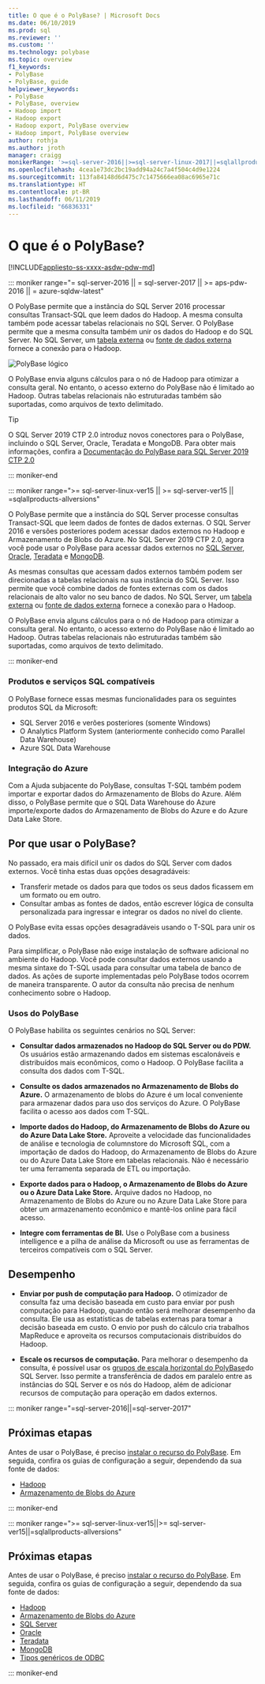 ```yaml
---
title: O que é o PolyBase? | Microsoft Docs
ms.date: 06/10/2019
ms.prod: sql
ms.reviewer: ''
ms.custom: ''
ms.technology: polybase
ms.topic: overview
f1_keywords:
- PolyBase
- PolyBase, guide
helpviewer_keywords:
- PolyBase
- PolyBase, overview
- Hadoop import
- Hadoop export
- Hadoop export, PolyBase overview
- Hadoop import, PolyBase overview
author: rothja
ms.author: jroth
manager: craigg
monikerRange: '>=sql-server-2016||>=sql-server-linux-2017||=sqlallproducts-allversions||>=aps-pdw-2016||=azure-sqldw-latest'
ms.openlocfilehash: 4cea1e73dc2bc19add94a24c7a4f504c4d9e1224
ms.sourcegitcommit: 113fa84148d6d475c7c1475666ea08ac6965e71c
ms.translationtype: HT
ms.contentlocale: pt-BR
ms.lasthandoff: 06/11/2019
ms.locfileid: "66836331"
---
```

# <a name="what-is-polybase"></a>O que é o PolyBase?

[!INCLUDE[appliesto-ss-xxxx-asdw-pdw-md](../../includes/appliesto-ss-xxxx-asdw-pdw-md.md)]

<!--SQL Server 2016/2017-->
::: moniker range="= sql-server-2016 || = sql-server-2017 || >= aps-pdw-2016 || = azure-sqldw-latest"

O PolyBase permite que a instância do SQL Server 2016 processar consultas Transact-SQL que leem dados do Hadoop. A mesma consulta também pode acessar tabelas relacionais no SQL Server. O PolyBase permite que a mesma consulta também unir os dados do Hadoop e do SQL Server. No SQL Server, um [tabela externa](../../t-sql/statements/create-external-table-transact-sql.md) ou [fonte de dados externa](../../t-sql/statements/create-external-data-source-transact-sql.md) fornece a conexão para o Hadoop.

![PolyBase lógico](../../relational-databases/polybase/media/polybase-logical.png "PolyBase lógico")

O PolyBase envia alguns cálculos para o nó de Hadoop para otimizar a consulta geral. No entanto, o acesso externo do PolyBase não é limitado ao Hadoop. Outras tabelas relacionais não estruturadas também são suportadas, como arquivos de texto delimitado.

> [!TIP]
> O SQL Server 2019 CTP 2.0 introduz novos conectores para o PolyBase, incluindo o SQL Server, Oracle, Teradata e MongoDB. Para obter mais informações, confira a [Documentação do PolyBase para SQL Server 2019 CTP 2.0](polybase-guide.md?view=sql-server-ver15)

::: moniker-end
<!--SQL Server 2019-->
::: moniker range=">= sql-server-linux-ver15 || >= sql-server-ver15 || =sqlallproducts-allversions"

O PolyBase permite que a instância do SQL Server processe consultas Transact-SQL que leem dados de fontes de dados externas. O SQL Server 2016 e versões posteriores podem acessar dados externos no Hadoop e Armazenamento de Blobs do Azure. No SQL Server 2019 CTP 2.0, agora você pode usar o PolyBase para acessar dados externos no [SQL Server](polybase-configure-sql-server.md), [Oracle](polybase-configure-oracle.md), [Teradata](polybase-configure-teradata.md) e [MongoDB](polybase-configure-mongodb.md).

As mesmas consultas que acessam dados externos também podem ser direcionadas a tabelas relacionais na sua instância do SQL Server. Isso permite que você combine dados de fontes externas com os dados relacionais de alto valor no seu banco de dados. No SQL Server, um [tabela externa](../../t-sql/statements/create-external-table-transact-sql.md) ou [fonte de dados externa](../../t-sql/statements/create-external-data-source-transact-sql.md) fornece a conexão para o Hadoop.

O PolyBase envia alguns cálculos para o nó de Hadoop para otimizar a consulta geral. No entanto, o acesso externo do PolyBase não é limitado ao Hadoop. Outras tabelas relacionais não estruturadas também são suportadas, como arquivos de texto delimitado.

::: moniker-end

### <a name="supported-sql-products-and-services"></a>Produtos e serviços SQL compatíveis

O PolyBase fornece essas mesmas funcionalidades para os seguintes produtos SQL da Microsoft:

- SQL Server 2016 e verões posteriores (somente Windows)
- O Analytics Platform System (anteriormente conhecido como Parallel Data Warehouse)
- Azure SQL Data Warehouse

### <a name="azure-integration"></a>Integração do Azure

Com a Ajuda subjacente do PolyBase, consultas T-SQL também podem importar e exportar dados do Armazenamento de Blobs do Azure. Além disso, o PolyBase permite que o SQL Data Warehouse do Azure importe/exporte dados do Armazenamento de Blobs do Azure e do Azure Data Lake Store.

## <a name="why-use-polybase"></a>Por que usar o PolyBase?

No passado, era mais difícil unir os dados do SQL Server com dados externos. Você tinha estas duas opções desagradáveis:

- Transferir metade os dados para que todos os seus dados ficassem em um formato ou em outro.
- Consultar ambas as fontes de dados, então escrever lógica de consulta personalizada para ingressar e integrar os dados no nível do cliente.

O PolyBase evita essas opções desagradáveis usando o T-SQL para unir os dados.

Para simplificar, o PolyBase não exige instalação de software adicional no ambiente do Hadoop. Você pode consultar dados externos usando a mesma sintaxe do T-SQL usada para consultar uma tabela de banco de dados. As ações de suporte implementadas pelo PolyBase todos ocorrem de maneira transparente. O autor da consulta não precisa de nenhum conhecimento sobre o Hadoop.

### <a name="polybase-uses"></a>Usos do PolyBase

O PolyBase habilita os seguintes cenários no SQL Server:

- **Consultar dados armazenados no Hadoop do SQL Server ou do PDW.** Os usuários estão armazenando dados em sistemas escalonáveis e distribuídos mais econômicos, como o Hadoop. O PolyBase facilita a consulta dos dados com T-SQL.

- **Consulte os dados armazenados no Armazenamento de Blobs do Azure.** O armazenamento de blobs do Azure é um local conveniente para armazenar dados para uso dos serviços do Azure.  O PolyBase facilita o acesso aos dados com T-SQL.

- **Importe dados do Hadoop, do Armazenamento de Blobs do Azure ou do Azure Data Lake Store.** Aproveite a velocidade das funcionalidades de análise e tecnologia de columnstore do Microsoft SQL, com a importação de dados do Hadoop, do Armazenamento de Blobs do Azure ou do Azure Data Lake Store em tabelas relacionais. Não é necessário ter uma ferramenta separada de ETL ou importação.

- **Exporte dados para o Hadoop, o Armazenamento de Blobs do Azure ou o Azure Data Lake Store.** Arquive dados no Hadoop, no Armazenamento de Blobs do Azure ou no Azure Data Lake Store para obter um armazenamento econômico e mantê-los online para fácil acesso.

- **Integre com ferramentas de BI.** Use o PolyBase com a business intelligence e a pilha de análise da Microsoft ou use as ferramentas de terceiros compatíveis com o SQL Server.

## <a name="performance"></a>Desempenho

- **Enviar por push de computação para Hadoop.** O otimizador de consulta faz uma decisão baseada em custo para enviar por push computação para Hadoop, quando então será melhorar desempenho da consulta.  Ele usa as estatísticas de tabelas externas para tomar a decisão baseada em custo. O envio por push do cálculo cria trabalhos MapReduce e aproveita os recursos computacionais distribuídos do Hadoop.

- **Escale os recursos de computação.** Para melhorar o desempenho da consulta, é possível usar os [grupos de escala horizontal do PolyBase](../../relational-databases/polybase/polybase-scale-out-groups.md)do SQL Server. Isso permite a transferência de dados em paralelo entre as instâncias do SQL Server e os nós do Hadoop, além de adicionar recursos de computação para operação em dados externos.

<!--SQL Server 2016/2017-->
::: moniker range="=sql-server-2016||=sql-server-2017"

## <a name="next-steps"></a>Próximas etapas

Antes de usar o PolyBase, é preciso [instalar o recurso do PolyBase](polybase-installation.md). Em seguida, confira os guias de configuração a seguir, dependendo da sua fonte de dados:

- [Hadoop](polybase-configure-hadoop.md)
- [Armazenamento de Blobs do Azure](polybase-configure-azure-blob-storage.md)

::: moniker-end
<!--SQL Server 2019-->
::: moniker range=">= sql-server-linux-ver15||>= sql-server-ver15||=sqlallproducts-allversions"

## <a name="next-steps"></a>Próximas etapas

Antes de usar o PolyBase, é preciso [instalar o recurso do PolyBase](polybase-installation.md). Em seguida, confira os guias de configuração a seguir, dependendo da sua fonte de dados:
- [Hadoop](polybase-configure-hadoop.md)
- [Armazenamento de Blobs do Azure](polybase-configure-azure-blob-storage.md)
- [SQL Server](polybase-configure-sql-server.md)
- [Oracle](polybase-configure-oracle.md)
- [Teradata](polybase-configure-teradata.md)
- [MongoDB](polybase-configure-mongodb.md)
- [Tipos genéricos de ODBC](../../relational-databases/polybase/polybase-installation.md)

::: moniker-end
